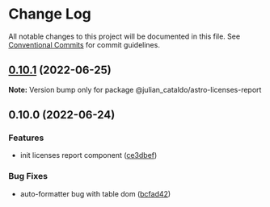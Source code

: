 # Change Log

All notable changes to this project will be documented in this file.
See [Conventional Commits](https://conventionalcommits.org) for commit guidelines.

## [0.10.1](https://github.com/JulianCataldo/astro/compare/@julian_cataldo/astro-licenses-report@0.10.0...@julian_cataldo/astro-licenses-report@0.10.1) (2022-06-25)

**Note:** Version bump only for package @julian_cataldo/astro-licenses-report





## 0.10.0 (2022-06-24)


### Features

* init licenses report component ([ce3dbef](https://github.com/JulianCataldo/astro/commit/ce3dbefe5ebffbb100f8b91df024b950ae226bdf))


### Bug Fixes

* auto-formatter bug with table dom ([bcfad42](https://github.com/JulianCataldo/astro/commit/bcfad42b30b5d25a6bc05e1ae84eef877926125b))
